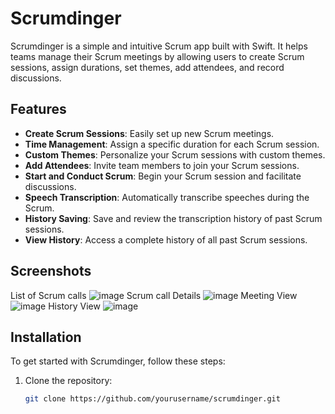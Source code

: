 # Scrumdinger

Scrumdinger is a simple and intuitive Scrum app built with Swift. It helps teams manage their Scrum meetings by allowing users to create Scrum sessions, assign durations, set themes, add attendees, and record discussions.

## Features

- **Create Scrum Sessions**: Easily set up new Scrum meetings.
- **Time Management**: Assign a specific duration for each Scrum session.
- **Custom Themes**: Personalize your Scrum sessions with custom themes.
- **Add Attendees**: Invite team members to join your Scrum sessions.
- **Start and Conduct Scrum**: Begin your Scrum session and facilitate discussions.
- **Speech Transcription**: Automatically transcribe speeches during the Scrum.
- **History Saving**: Save and review the transcription history of past Scrum sessions.
- **View History**: Access a complete history of all past Scrum sessions.

## Screenshots

List of Scrum calls ![image](https://github.com/user-attachments/assets/f9d2e37e-87f0-4347-972a-3fe17cb2435c)
Scrum call Details ![image](https://github.com/user-attachments/assets/0cc814c9-c175-42a7-8376-3bcaa1154ac1)
Meeting View ![image](https://github.com/user-attachments/assets/735dea7d-7afe-409a-9c09-cf18529a2f1f)
History View ![image](https://github.com/user-attachments/assets/045016c4-66c1-47ec-8dfb-59196d4f9f1e)


## Installation

To get started with Scrumdinger, follow these steps:

1. Clone the repository:
   ```bash
   git clone https://github.com/yourusername/scrumdinger.git
